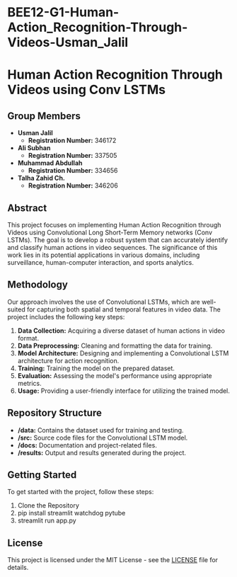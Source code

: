 # BEE12-G1-Human-Action_Recognition-Through-Videos-Usman_Jalil
# Human Action Recognition Through Videos using Conv LSTMs

## Group Members
- **Usman Jalil**
  - **Registration Number:** 346172
- **Ali Subhan**
  - **Registration Number:** 337505
- **Muhammad Abdullah**
  - **Registration Number:** 334656
- **Talha Zahid Ch.**
  - **Registration Number:** 346206

## Abstract
This project focuses on implementing Human Action Recognition through Videos using Convolutional Long Short-Term Memory networks (Conv LSTMs). The goal is to develop a robust system that can accurately identify and classify human actions in video sequences. The significance of this work lies in its potential applications in various domains, including surveillance, human-computer interaction, and sports analytics.

## Methodology
Our approach involves the use of Convolutional LSTMs, which are well-suited for capturing both spatial and temporal features in video data. The project includes the following key steps:
1. **Data Collection:** Acquiring a diverse dataset of human actions in video format.
2. **Data Preprocessing:** Cleaning and formatting the data for training.
3. **Model Architecture:** Designing and implementing a Convolutional LSTM architecture for action recognition.
4. **Training:** Training the model on the prepared dataset.
5. **Evaluation:** Assessing the model's performance using appropriate metrics.
6. **Usage:** Providing a user-friendly interface for utilizing the trained model.

## Repository Structure
- **/data:** Contains the dataset used for training and testing.
- **/src:** Source code files for the Convolutional LSTM model.
- **/docs:** Documentation and project-related files.
- **/results:** Output and results generated during the project.

## Getting Started
To get started with the project, follow these steps:
1. Clone the Repository
2. pip install streamlit watchdog pytube
3. streamlit run app.py


## License
This project is licensed under the MIT License - see the [LICENSE](LICENSE) file for details.
